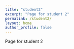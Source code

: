 ```yaml
---
title: "student2"
excerpt: "Page for student 2"
permalink: /student2/
layout: home
author_profile: false
---
```

Page for student 2